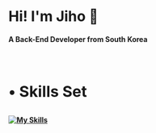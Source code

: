 
<h1>Hi! I'm Jiho 👋</h2>

<h4>A Back-End Developer from South Korea</h4>

<br/>

<b><h3 style="font-size:30px">• Skills Set</h3><b/>

[![My Skills](https://skillicons.dev/icons?i=java,spring,react,js,mysql,jenkins,docker,linux,github,gitlab,notion,idea,vscode,gradle,maven)](https://skillicons.dev)


